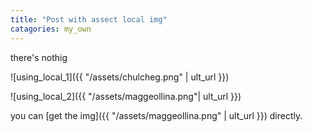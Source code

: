 ```yaml
---
title: "Post with assect local img"
catagories: my_own
---
```


there's nothig

![using_local_1]({{ "/assets/chulcheg.png" | ult_url }})

![using_local_2]({{ "/assets/maggeollina.png"| ult_url }})

you can [get the img]({{ "/assets/maggeollina.png" | ult_url }}) directly.